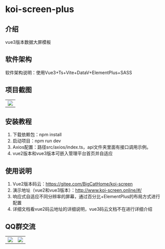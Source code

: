 # koi-screen-plus

## 介绍
vue3版本数据大屏模板

## 软件架构
软件架构说明：使用Vue3+Ts+Vite+DataV+ElementPlus+SASS

## 项目截图
<table>
    <tr>
        <td><img src="https://koi-fish.oss-cn-beijing.aliyuncs.com/koi/screen/images/vue3.png"/></td>
    </tr>
</table>

## 安装教程
1. 下载依赖包：npm install
2. 启动项目：npm run dev
3. Axios配置：路径src/axios/index.ts，api文件夹里面有接口调用示例。
4. vue2版本和vue3版本可嵌入管理平台首页并自适应
## 使用说明
1. Vue2版本码云：https://gitee.com/BigCatHome/koi-screen
2. 演示地址（vue2和vue3版本）：http://www.koi-screen.online/#/
3. 响应式自适应不同分辨率的屏幕，通过百分比+ElementPlus的布局方式进行配置
4. 详细文档看vue2码云地址的详细说明，vue3码云文档不在进行详细介绍
## QQ群交流
<table>
    <tr>
        <td><img src="https://koi-fish.oss-cn-beijing.aliyuncs.com/koi/screen/images/QQ.JPG"/></td>
        <td><img src="https://koi-fish.oss-cn-beijing.aliyuncs.com/koi/screen/images/QQ.JPG"/></td>
    </tr>
</table>

